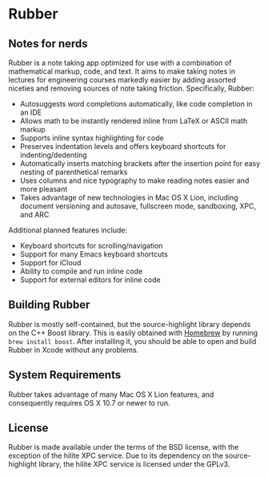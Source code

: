 Rubber
======
Notes for nerds
---

Rubber is a note taking app optimized for use with a combination of mathematical markup, code, and text. It aims to make taking notes in lectures for engineering courses markedly easier by adding assorted niceties and removing sources of note taking friction. Specifically, Rubber:

* Autosuggests word completions automatically, like code completion in an IDE
* Allows math to be instantly rendered inline from LaTeX or ASCII math markup
* Supports inline syntax highlighting for code
* Preserves indentation levels and offers keyboard shortcuts for indenting/dedenting
* Automatically inserts matching brackets after the insertion point for easy nesting of parenthetical remarks
* Uses columns and nice typography to make reading notes easier and more pleasant
* Takes advantage of new technologies in Mac OS X Lion, including document versioning and autosave, fullscreen mode, sandboxing, XPC, and ARC

Additional planned features include:

* Keyboard shortcuts for scrolling/navigation
* Support for many Emacs keyboard shortcuts
* Support for iCloud
* Ability to compile and run inline code
* Support for external editors for inline code

Building Rubber
---------------
Rubber is mostly self-contained, but the source-highlight library depends on the C++ Boost library. This is easily obtained with [Homebrew](https://github.com/mxcl/homebrew "Homebrew") by running `brew install boost`. After installing it, you should be able to open and build Rubber in Xcode without any problems.

System Requirements
-------------------
Rubber takes advantage of many Mac OS X Lion features, and consequently requires OS X 10.7 or newer to run.

License
-------
Rubber is made available under the terms of the BSD license, with the exception of the hilite XPC service. Due to its dependency on the source-highlight library, the hilite XPC service is licensed under the GPLv3.